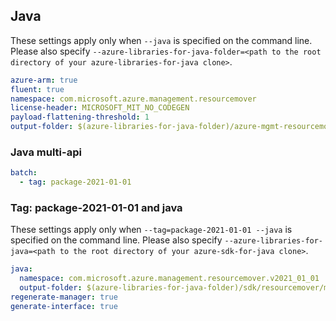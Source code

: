 ## Java

These settings apply only when `--java` is specified on the command line.
Please also specify `--azure-libraries-for-java-folder=<path to the root directory of your azure-libraries-for-java clone>`.

``` yaml $(java)
azure-arm: true
fluent: true
namespace: com.microsoft.azure.management.resourcemover
license-header: MICROSOFT_MIT_NO_CODEGEN
payload-flattening-threshold: 1
output-folder: $(azure-libraries-for-java-folder)/azure-mgmt-resourcemover
```

### Java multi-api

``` yaml $(java) && $(multiapi)
batch:
  - tag: package-2021-01-01
```

### Tag: package-2021-01-01 and java

These settings apply only when `--tag=package-2021-01-01 --java` is specified on the command line.
Please also specify `--azure-libraries-for-java=<path to the root directory of your azure-sdk-for-java clone>`.

``` yaml $(tag) == 'package-2021-01-01' && $(java) && $(multiapi)
java:
  namespace: com.microsoft.azure.management.resourcemover.v2021_01_01
  output-folder: $(azure-libraries-for-java-folder)/sdk/resourcemover/mgmt-v2021_01_01
regenerate-manager: true
generate-interface: true
```
